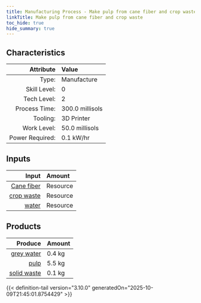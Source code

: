 ```yaml
---
title: Manufacturing Process - Make pulp from cane fiber and crop waste
linkTitle: Make pulp from cane fiber and crop waste
toc_hide: true
hide_summary: true
---
```

<!-- This is generated by the MarsSim HelpGenertor, do not edit. -->


## Characteristics

| Attribute      | Value |
|--------:|:------|
|Type:|Manufacture|
|Skill Level:|0|
|Tech Level:|2|
|Process Time:|300.0 millisols|
|Tooling:|3D Printer|
|Work Level:|50.0 millisols|
|Power Required:|0.1 kW/hr|

## Inputs

| Input      | Amount |
|--------:|:------|
|[Cane fiber](/docs/definitions/resource/cane-fiber)|Resource|2.5 kg|
|[crop waste](/docs/definitions/resource/crop-waste)|Resource|2.5 kg|
|[water](/docs/definitions/resource/water)|Resource|1.0 kg|

## Products


| Produce      | Amount |
|--------:|:------|
|[grey water](/docs/definitions/resource/grey-water)|0.4 kg|
|[pulp](/docs/definitions/resource/pulp)|5.5 kg|
|[solid waste](/docs/definitions/resource/solid-waste)|0.1 kg|



{{< definition-tail version="3.10.0" generatedOn="2025-10-09T21:45:01.8754429" >}}



